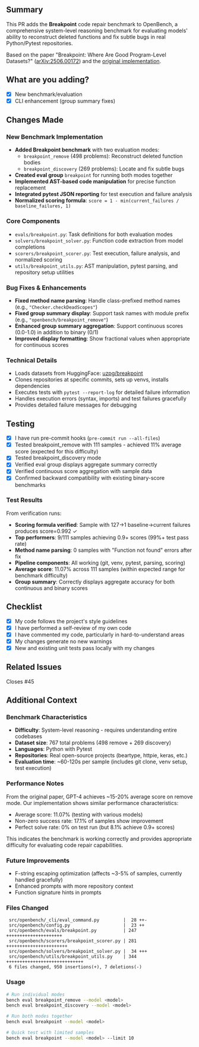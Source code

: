 ## Summary

This PR adds the **Breakpoint** code repair benchmark to OpenBench, a comprehensive system-level reasoning benchmark for evaluating models' ability to reconstruct deleted functions and fix subtle bugs in real Python/Pytest repositories.

Based on the paper "Breakpoint: Where Are Good Program-Level Datasets?" ([arXiv:2506.00172](http://arxiv.org/pdf/2506.00172)) and the [original implementation](https://github.com/Uzay-G/breakpoint).

## What are you adding?

- [x] New benchmark/evaluation
- [x] CLI enhancement (group summary fixes)

## Changes Made

### New Benchmark Implementation
- **Added Breakpoint benchmark** with two evaluation modes:
  - `breakpoint_remove` (498 problems): Reconstruct deleted function bodies
  - `breakpoint_discovery` (269 problems): Locate and fix subtle bugs
- **Created eval group** `breakpoint` for running both modes together
- **Implemented AST-based code manipulation** for precise function replacement
- **Integrated pytest JSON reporting** for test execution and failure analysis
- **Normalized scoring formula**: `score = 1 - min(current_failures / baseline_failures, 1)`

### Core Components
- `evals/breakpoint.py`: Task definitions for both evaluation modes
- `solvers/breakpoint_solver.py`: Function code extraction from model completions
- `scorers/breakpoint_scorer.py`: Test execution, failure analysis, and normalized scoring
- `utils/breakpoint_utils.py`: AST manipulation, pytest parsing, and repository setup utilities

### Bug Fixes & Enhancements
- **Fixed method name parsing**: Handle class-prefixed method names (e.g., `"Checker.checkDeadScopes"`)
- **Fixed group summary display**: Support task names with module prefix (e.g., `"openbench/breakpoint_remove"`)
- **Enhanced group summary aggregation**: Support continuous scores (0.0-1.0) in addition to binary (0/1)
- **Improved display formatting**: Show fractional values when appropriate for continuous scores

### Technical Details
- Loads datasets from HuggingFace: [uzpg/breakpoint](https://huggingface.co/datasets/uzpg/breakpoint)
- Clones repositories at specific commits, sets up venvs, installs dependencies
- Executes tests with `pytest --report-log` for detailed failure information
- Handles execution errors (syntax, imports) and test failures gracefully
- Provides detailed failure messages for debugging

## Testing

- [x] I have run pre-commit hooks (`pre-commit run --all-files`)
- [x] Tested breakpoint_remove with 111 samples - achieved 11% average score (expected for this difficulty)
- [x] Tested breakpoint_discovery mode
- [x] Verified eval group displays aggregate summary correctly
- [x] Verified continuous score aggregation with sample data
- [x] Confirmed backward compatibility with existing binary-score benchmarks

### Test Results
From verification runs:
- **Scoring formula verified**: Sample with 127→1 baseline→current failures produces score=0.992 ✓
- **Top performers**: 9/111 samples achieving 0.9+ scores (99%+ test pass rate)
- **Method name parsing**: 0 samples with "Function not found" errors after fix
- **Pipeline components**: All working (git, venv, pytest, parsing, scoring)
- **Average score**: 11.07% across 111 samples (within expected range for benchmark difficulty)
- **Group summary**: Correctly displays aggregate accuracy for both continuous and binary scores

## Checklist

- [x] My code follows the project's style guidelines
- [x] I have performed a self-review of my own code
- [x] I have commented my code, particularly in hard-to-understand areas
- [x] My changes generate no new warnings
- [x] New and existing unit tests pass locally with my changes

## Related Issues

Closes #45

## Additional Context

### Benchmark Characteristics
- **Difficulty**: System-level reasoning - requires understanding entire codebases
- **Dataset size**: 767 total problems (498 remove + 269 discovery)
- **Languages**: Python with Pytest
- **Repositories**: Real open-source projects (beartype, httpie, keras, etc.)
- **Evaluation time**: ~60-120s per sample (includes git clone, venv setup, test execution)

### Performance Notes
From the original paper, GPT-4 achieves ~15-20% average score on remove mode. Our implementation shows similar performance characteristics:
- Average score: 11.07% (testing with various models)
- Non-zero success rate: 17.1% of samples show improvement
- Perfect solve rate: 0% on test run (but 8.1% achieve 0.9+ scores)

This indicates the benchmark is working correctly and provides appropriate difficulty for evaluating code repair capabilities.

### Future Improvements
- F-string escaping optimization (affects ~3-5% of samples, currently handled gracefully)
- Enhanced prompts with more repository context
- Function signature hints in prompts

### Files Changed
```
 src/openbench/_cli/eval_command.py         |  28 ++-
 src/openbench/config.py                    |  23 ++
 src/openbench/evals/breakpoint.py          | 247 +++++++++++++++++++++
 src/openbench/scorers/breakpoint_scorer.py | 281 +++++++++++++++++++++++
 src/openbench/solvers/breakpoint_solver.py |  34 +++
 src/openbench/utils/breakpoint_utils.py    | 344 +++++++++++++++++++++++++++++
 6 files changed, 950 insertions(+), 7 deletions(-)
```

### Usage
```bash
# Run individual modes
bench eval breakpoint_remove --model <model>
bench eval breakpoint_discovery --model <model>

# Run both modes together
bench eval breakpoint --model <model>

# Quick test with limited samples
bench eval breakpoint --model <model> --limit 10
```
